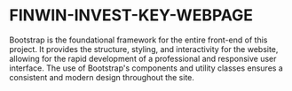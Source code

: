 # FINWIN-INVEST-KEY-WEBPAGE
Bootstrap is the foundational framework for the entire front-end of this project. It provides the structure, styling, and interactivity for the website, allowing for the rapid development of a professional and responsive user interface. The use of Bootstrap's components and utility classes ensures a consistent and modern design throughout the site.
